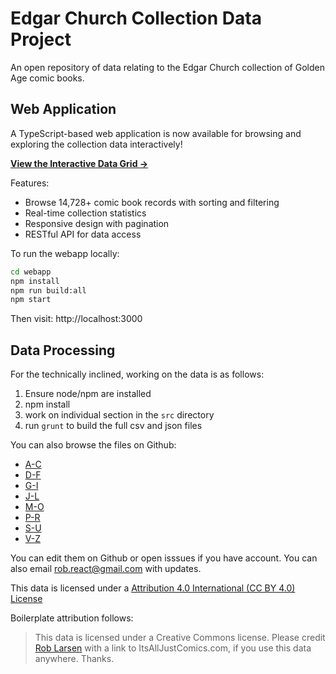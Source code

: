 Edgar Church Collection Data Project
============================

An open repository of data relating to the Edgar Church collection of Golden Age comic books.

## Web Application

A TypeScript-based web application is now available for browsing and exploring the collection data interactively! 

**[View the Interactive Data Grid →](webapp/)**

Features:
- Browse 14,728+ comic book records with sorting and filtering
- Real-time collection statistics
- Responsive design with pagination
- RESTful API for data access

To run the webapp locally:
```bash
cd webapp
npm install
npm run build:all
npm start
```

Then visit: http://localhost:3000

## Data Processing

For the technically inclined, working on the data is as follows:

1. Ensure node/npm are installed
2. npm install
3. work on individual section in the `src` directory
4. run `grunt` to build the full csv and json files 

You can also browse the files on Github:

- [A-C](https://github.com/roblarsen/Edgar-Church-Collection-Data/blob/master/src/A-C.csv)
- [D-F](https://github.com/roblarsen/Edgar-Church-Collection-Data/blob/master/src/D-F.csv)
- [G-I](https://github.com/roblarsen/Edgar-Church-Collection-Data/blob/master/src/G-I.csv)
- [J-L](https://github.com/roblarsen/Edgar-Church-Collection-Data/blob/master/src/J-L.csv)
- [M-O](https://github.com/roblarsen/Edgar-Church-Collection-Data/blob/master/src/M-O.csv)
- [P-R](https://github.com/roblarsen/Edgar-Church-Collection-Data/blob/master/src/P-R.csv)
- [S-U](https://github.com/roblarsen/Edgar-Church-Collection-Data/blob/master/src/S-U.csv)
- [V-Z](https://github.com/roblarsen/Edgar-Church-Collection-Data/blob/master/src/V-Z.csv)

You can edit them on Github or open isssues if you have account. You can also email rob.react@gmail.com with updates.

This data is licensed under a [Attribution 4.0 International (CC BY 4.0) License](https://creativecommons.org/licenses/by/4.0/ "creative commons attribution")

Boilerplate attribution follows:

> This data is licensed under a Creative Commons license.  Please credit <a href="http://itsalljustocomics.com/" rel="nofollow">Rob Larsen</a> with a link to ItsAllJustComics.com, if you use this data anywhere. Thanks.
> 
